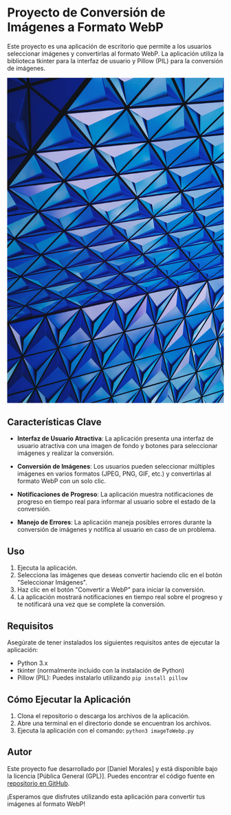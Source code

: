 # Proyecto de Conversión de Imágenes a Formato WebP

Este proyecto es una aplicación de escritorio que permite a los usuarios seleccionar imágenes y convertirlas al formato WebP. La aplicación utiliza la biblioteca tkinter para la interfaz de usuario y Pillow (PIL) para la conversión de imágenes.

![Vista previa de la aplicación](./converted/webp/background.webp)

## Características Clave

- **Interfaz de Usuario Atractiva**: La aplicación presenta una interfaz de usuario atractiva con una imagen de fondo y botones para seleccionar imágenes y realizar la conversión.

- **Conversión de Imágenes**: Los usuarios pueden seleccionar múltiples imágenes en varios formatos (JPEG, PNG, GIF, etc.) y convertirlas al formato WebP con un solo clic.

- **Notificaciones de Progreso**: La aplicación muestra notificaciones de progreso en tiempo real para informar al usuario sobre el estado de la conversión.

- **Manejo de Errores**: La aplicación maneja posibles errores durante la conversión de imágenes y notifica al usuario en caso de un problema.

## Uso

1. Ejecuta la aplicación.
2. Selecciona las imágenes que deseas convertir haciendo clic en el botón "Seleccionar Imágenes".
3. Haz clic en el botón "Convertir a WebP" para iniciar la conversión.
4. La aplicación mostrará notificaciones en tiempo real sobre el progreso y te notificará una vez que se complete la conversión.

## Requisitos

Asegúrate de tener instalados los siguientes requisitos antes de ejecutar la aplicación:

- Python 3.x
- tkinter (normalmente incluido con la instalación de Python)
- Pillow (PIL): Puedes instalarlo utilizando `pip install pillow`

## Cómo Ejecutar la Aplicación

1. Clona el repositorio o descarga los archivos de la aplicación.
2. Abre una terminal en el directorio donde se encuentran los archivos.
3. Ejecuta la aplicación con el comando: `python3 imageToWebp.py`

## Autor

Este proyecto fue desarrollado por [Daniel Morales] y está disponible bajo la licencia [Pública General (GPL)]. Puedes encontrar el código fuente en [repositorio en GitHub].

¡Esperamos que disfrutes utilizando esta aplicación para convertir tus imágenes al formato WebP!

[repositorio en GitHub]: https://github.com/DarkUnknowKnigth/imageTowebp